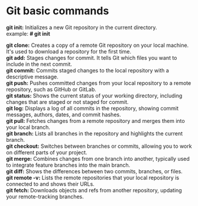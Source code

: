 # Git basic commands

**git init:** Initializes a new Git repository in the current directory.  
example: **# git init**

**git clone:** Creates a copy of a remote Git repository on your local machine. It's used to download a repository for the first time.  
**git add:** Stages changes for commit. It tells Git which files you want to include in the next commit.  
**git commit:** Commits staged changes to the local repository with a descriptive message.  
**git push:** Pushes committed changes from your local repository to a remote repository, such as GitHub or GitLab.  
**git status:** Shows the current status of your working directory, including changes that are staged or not staged for commit.  
**git log:** Displays a log of all commits in the repository, showing commit messages, authors, dates, and commit hashes.  
**git pull:** Fetches changes from a remote repository and merges them into your local branch.  
**git branch:** Lists all branches in the repository and highlights the current branch.  
**git checkout:** Switches between branches or commits, allowing you to work on different parts of your project.  
**git merge:** Combines changes from one branch into another, typically used to integrate feature branches into the main branch.  
**git diff:** Shows the differences between two commits, branches, or files.  
**git remote -v:** Lists the remote repositories that your local repository is connected to and shows their URLs.  
**git fetch:** Downloads objects and refs from another repository, updating your remote-tracking branches.  